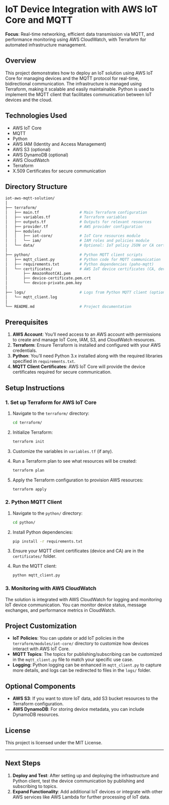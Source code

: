 # IoT Device Integration with AWS IoT Core and MQTT

**Focus**: Real-time networking, efficient data transmission via MQTT, and performance monitoring using AWS CloudWatch, with Terraform for automated infrastructure management.

## Overview

This project demonstrates how to deploy an IoT solution using AWS IoT Core for managing devices and the MQTT protocol for real-time, bidirectional communication. The infrastructure is managed using Terraform, making it scalable and easily maintainable. Python is used to implement the MQTT client that facilitates communication between IoT devices and the cloud.

## Technologies Used
- AWS IoT Core
- MQTT
- Python
- AWS IAM (Identity and Access Management)
- AWS S3 (optional)
- AWS DynamoDB (optional)
- AWS CloudWatch
- Terraform
- X.509 Certificates for secure communication

## Directory Structure

```bash
iot-aws-mqtt-solution/
│
├── terraform/
│   ├── main.tf                  # Main Terraform configuration
│   ├── variables.tf             # Terraform variables
│   ├── outputs.tf               # Outputs for relevant resources
│   ├── provider.tf              # AWS provider configuration
│   ├── modules/
│   │   ├── iot-core/            # IoT Core resources module
│   │   └── iam/                 # IAM roles and policies module
│   └── data/                    # Optional: IoT policy JSON or CA certs
│
├── python/                      # Python MQTT client scripts
│   ├── mqtt_client.py           # Python code for MQTT communication
│   ├── requirements.txt         # Python dependencies (paho-mqtt)
│   └── certificates/            # AWS IoT device certificates (CA, device certs, keys)
│       ├── AmazonRootCA1.pem    
│       ├── device-certificate.pem.crt
│       └── device-private.pem.key
│
├── logs/                        # Logs from Python MQTT client (optional)
│   └── mqtt_client.log
│
└── README.md                    # Project documentation
```

## Prerequisites

1. **AWS Account**: You’ll need access to an AWS account with permissions to create and manage IoT Core, IAM, S3, and CloudWatch resources.
2. **Terraform**: Ensure Terraform is installed and configured with your AWS credentials.
3. **Python**: You’ll need Python 3.x installed along with the required libraries specified in `requirements.txt`.
4. **MQTT Client Certificates**: AWS IoT Core will provide the device certificates required for secure communication.

## Setup Instructions

### 1. Set up Terraform for AWS IoT Core

1. Navigate to the `terraform/` directory:
    ```bash
    cd terraform/
    ```

2. Initialize Terraform:
    ```bash
    terraform init
    ```

3. Customize the variables in `variables.tf` (if any).

4. Run a Terraform plan to see what resources will be created:
    ```bash
    terraform plan
    ```

5. Apply the Terraform configuration to provision AWS resources:
    ```bash
    terraform apply
    ```

### 2. Python MQTT Client

1. Navigate to the `python/` directory:
    ```bash
    cd python/
    ```

2. Install Python dependencies:
    ```bash
    pip install -r requirements.txt
    ```

3. Ensure your MQTT client certificates (device and CA) are in the `certificates/` folder.

4. Run the MQTT client:
    ```bash
    python mqtt_client.py
    ```

### 3. Monitoring with AWS CloudWatch

The solution is integrated with AWS CloudWatch for logging and monitoring IoT device communication. You can monitor device status, message exchanges, and performance metrics in CloudWatch.

## Project Customization

- **IoT Policies**: You can update or add IoT policies in the `terraform/modules/iot-core/` directory to customize how devices interact with AWS IoT Core.
- **MQTT Topics**: The topics for publishing/subscribing can be customized in the `mqtt_client.py` file to match your specific use case.
- **Logging**: Python logging can be enhanced in `mqtt_client.py` to capture more details, and logs can be redirected to files in the `logs/` folder.

## Optional Components

- **AWS S3**: If you want to store IoT data, add S3 bucket resources to the Terraform configuration.
- **AWS DynamoDB**: For storing device metadata, you can include DynamoDB resources.

## License

This project is licensed under the MIT License.

---

## Next Steps

1. **Deploy and Test**: After setting up and deploying the infrastructure and Python client, test the device communication by publishing and subscribing to topics.
2. **Expand Functionality**: Add additional IoT devices or integrate with other AWS services like AWS Lambda for further processing of IoT data.

